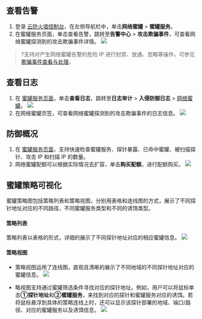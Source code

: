 
## 查看告警

1. 登录 [云防火墙控制台](https://console.cloud.tencent.com/cfw)，在左侧导航栏中，单击**网络蜜罐** > **蜜罐服务**。
2. 在蜜罐服务页面，单击查看告警，跳转至**告警中心** > **攻击欺骗事件**，可查看网络蜜罐探测到的攻击欺骗事件详情。
![](https://qcloudimg.tencent-cloud.cn/raw/84281710bff9352ec3dc7c913b65edbe.png)
>?支持对产生网络蜜罐告警的危险 IP 进行封禁、放通、忽略等操作，可参见 [欺骗事件查看与处理](https://cloud.tencent.com/document/product/1132/83152)。


## 查看日志
1. 在 [蜜罐服务页面](https://console.cloud.tencent.com/cfw/honeypot)，单击**查看日志**，跳转至**日志审计** > **入侵防御日志** > [网络蜜罐](https://console.cloud.tencent.com/cfw/ipslog?TabId=3)。
![](https://qcloudimg.tencent-cloud.cn/raw/d80c696a43e660df7d8d47cd502ce88a.png)
2. 在网络蜜罐页签，可查看网络蜜罐探测到的攻击欺骗事件的日志信息。
![](https://qcloudimg.tencent-cloud.cn/raw/e0e02c1196fd3a7c0ef67f4d1bb4cc17.png)

## 防御概况
1. 在 [蜜罐服务页面](https://console.cloud.tencent.com/cfw/honeypot)，支持快速检查蜜罐服务、探针暴露、已命中蜜罐、被扫描探针、攻击 IP 和扫描 IP 的数量。
2. 网络蜜罐配额可以根据实际情况去扩容，单击**购买配额**，进行配额购买。
![](https://qcloudimg.tencent-cloud.cn/raw/28c97e18834981bd7cf4541d24533890.png)


## 蜜罐策略可视化
蜜罐策略图包括策略列表和策略视图，分别用表格和连线图的方式，展示了不同探针地址对应的不同路径，不同蜜罐服务类型和不同的诱饵类型。

#### 策略列表
策略列表以表格的形式，详细的展示了不同探针地址对应的相应蜜罐信息。
![](https://qcloudimg.tencent-cloud.cn/raw/f049f4f89d1e841ce0dafd9382f4ffe5.png)

#### 策略视图
- 策略视图运用了连线图，直观且清晰的展示了不同地域的不同探针地址对应的蜜罐信息。
![](https://qcloudimg.tencent-cloud.cn/raw/bfdf2028a90c89decd6c6392a79bcb58.png)

- 略视图支持通过蜜罐筛选条件寻找对应的探针地址。例如，用户可以将鼠标单击**①探针地址**和**②蜜罐服务**，来找到对应的探针和蜜罐服务对应的诱饵。若将鼠标悬浮到具体的策略连线上时，还可以显示该探针部署的地域、端口/路径、对应的蜜罐服务以及诱饵信息。
![](https://qcloudimg.tencent-cloud.cn/raw/090b2c24d928bc41a85cabfd7840a5c1.png)
